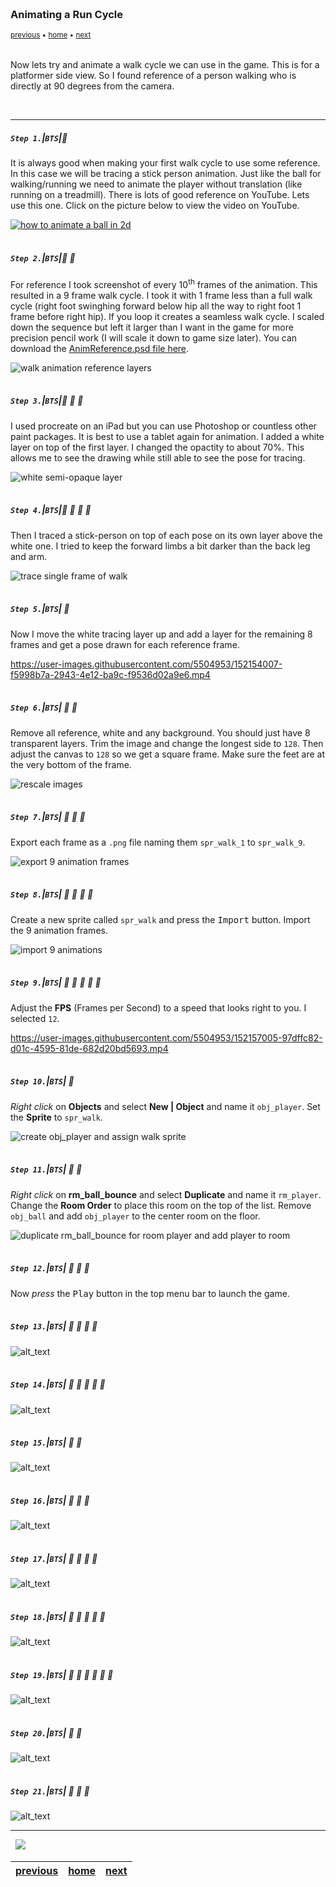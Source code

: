 <img src="https://via.placeholder.com/1000x4/45D7CA/45D7CA" alt="drawing" height="4px"/>

### Animating a Run Cycle

<sub>[previous](../) • [home](../README.md#user-content-gms2-background-tiles--sprites---table-of-contents) • [next](../)</sub>

<img src="https://via.placeholder.com/1000x4/45D7CA/45D7CA" alt="drawing" height="4px"/>

Now lets try and animate a walk cycle we can use in the game. This is for a platformer side view.  So I found reference of a person walking who is directly at 90 degrees from the camera.

<br>

---


##### `Step 1.`\|`BTS`|:small_blue_diamond:

It is always good when making your first walk cycle to use some reference.  In this case we will be tracing a stick person animation.  Just like the ball for walking/running we need to animate the player without translation (like running on a treadmill).  There is lots of good reference on YouTube.  Lets use this one. Click on the picture below to view the video on YouTube.

[![how to animate a ball in 2d](https://img.youtube.com/vi/vq9A5FD8G5w/0.jpg)](https://www.youtube.com/watch?v=vq9A5FD8G5w)

<img src="https://via.placeholder.com/500x2/45D7CA/45D7CA" alt="drawing" height="2px" alt = ""/>

##### `Step 2.`\|`BTS`|:small_blue_diamond: :small_blue_diamond: 

For reference I took screenshot of every 10<sup>th</sup> frames of the animation.  This resulted in a 9 frame walk cycle.  I took it with 1 frame less than a full walk cycle (right foot swinghing forward below hip all the way to right foot 1 frame before right hip).  If you loop it creates a seamless walk cycle. I scaled down the sequence but left it larger than I want in the game for more precision pencil work (I will scale it down to game size later). You can download the [AnimReference.psd file here](images/AnimReference.psd). 

![walk animation reference layers](images/walkRef.png)

<img src="https://via.placeholder.com/500x2/45D7CA/45D7CA" alt="drawing" height="2px" alt = ""/>

##### `Step 3.`\|`BTS`|:small_blue_diamond: :small_blue_diamond: :small_blue_diamond:

I used procreate on an iPad but you can use Photoshop or countless other paint packages.  It is best to use a tablet again for animation.  I added a white layer on top of the first layer.  I changed the opactity to about 70%. This allows me to see the drawing while still able to see the pose for tracing.

![white semi-opaque layer](images/whiteLayer.png)

<img src="https://via.placeholder.com/500x2/45D7CA/45D7CA" alt="drawing" height="2px" alt = ""/>

##### `Step 4.`\|`BTS`|:small_blue_diamond: :small_blue_diamond: :small_blue_diamond: :small_blue_diamond:

Then I traced a stick-person on top of each pose on its own layer above the white one.  I tried to keep the forward limbs a bit darker than the back leg and arm.

![trace single frame of walk](images/tracedImage.png)

<img src="https://via.placeholder.com/500x2/45D7CA/45D7CA" alt="drawing" height="2px" alt = ""/>

##### `Step 5.`\|`BTS`| :small_orange_diamond:

Now I move the white tracing layer up and add a layer for the remaining 8 frames and get a pose drawn for each reference frame. 

https://user-images.githubusercontent.com/5504953/152154007-f5998b7a-2943-4e12-ba9c-f9536d02a9e6.mp4

<img src="https://via.placeholder.com/500x2/45D7CA/45D7CA" alt="drawing" height="2px" alt = ""/>

##### `Step 6.`\|`BTS`| :small_orange_diamond: :small_blue_diamond:

Remove all reference, white and any background.  You should just have 8 transparent layers.  Trim the image and change the longest side to `128`. Then adjust the canvas to `128` so we get a square frame.  Make sure the feet are at the very bottom of the frame.

![rescale images](images/scaleTrim.png)

<img src="https://via.placeholder.com/500x2/45D7CA/45D7CA" alt="drawing" height="2px" alt = ""/>

##### `Step 7.`\|`BTS`| :small_orange_diamond: :small_blue_diamond: :small_blue_diamond:

Export each frame as a `.png` file naming them `spr_walk_1` to `spr_walk_9`.

![export 9 animation frames](images/eachFrame.png)

<img src="https://via.placeholder.com/500x2/45D7CA/45D7CA" alt="drawing" height="2px" alt = ""/>

##### `Step 8.`\|`BTS`| :small_orange_diamond: :small_blue_diamond: :small_blue_diamond: :small_blue_diamond:

Create a new sprite called `spr_walk` and press the <kbd>Import</kbd> button.  Import the 9 animation frames.

![import 9 animations](images/sprWalk.png)

<img src="https://via.placeholder.com/500x2/45D7CA/45D7CA" alt="drawing" height="2px" alt = ""/>

##### `Step 9.`\|`BTS`| :small_orange_diamond: :small_blue_diamond: :small_blue_diamond: :small_blue_diamond: :small_blue_diamond:

Adjust the **FPS** (Frames per Second) to a speed that looks right to you.  I selected `12`.

https://user-images.githubusercontent.com/5504953/152157005-97dffc82-d01c-4595-81de-682d20bd5693.mp4

<img src="https://via.placeholder.com/500x2/45D7CA/45D7CA" alt="drawing" height="2px" alt = ""/>

##### `Step 10.`\|`BTS`| :large_blue_diamond:

*Right click* on **Objects** and select **New | Object** and name it `obj_player`. Set the **Sprite** to `spr_walk`.

![create obj_player and assign walk sprite](images/objWalk.png)

<img src="https://via.placeholder.com/500x2/45D7CA/45D7CA" alt="drawing" height="2px" alt = ""/>

##### `Step 11.`\|`BTS`| :large_blue_diamond: :small_blue_diamond: 
 
 *Right click* on **rm_ball_bounce** and select **Duplicate** and name it `rm_player`. Change the **Room Order** to place this room on the top of the list. Remove `obj_ball` and add `obj_player` to the center room on the floor.

![duplicate rm_ball_bounce for room player and add player to room](images/rmPlayer.png)

<img src="https://via.placeholder.com/500x2/45D7CA/45D7CA" alt="drawing" height="2px" alt = ""/>


##### `Step 12.`\|`BTS`| :large_blue_diamond: :small_blue_diamond: :small_blue_diamond: 

Now *press* the <kbd>Play</kbd> button in the top menu bar to launch the game.



<img src="https://via.placeholder.com/500x2/45D7CA/45D7CA" alt="drawing" height="2px" alt = ""/>

##### `Step 13.`\|`BTS`| :large_blue_diamond: :small_blue_diamond: :small_blue_diamond:  :small_blue_diamond: 

![alt_text](images/.png)

<img src="https://via.placeholder.com/500x2/45D7CA/45D7CA" alt="drawing" height="2px" alt = ""/>

##### `Step 14.`\|`BTS`| :large_blue_diamond: :small_blue_diamond: :small_blue_diamond: :small_blue_diamond:  :small_blue_diamond: 

![alt_text](images/.png)

<img src="https://via.placeholder.com/500x2/45D7CA/45D7CA" alt="drawing" height="2px" alt = ""/>

##### `Step 15.`\|`BTS`| :large_blue_diamond: :small_orange_diamond: 

![alt_text](images/.png)

<img src="https://via.placeholder.com/500x2/45D7CA/45D7CA" alt="drawing" height="2px" alt = ""/>

##### `Step 16.`\|`BTS`| :large_blue_diamond: :small_orange_diamond:   :small_blue_diamond: 

![alt_text](images/.png)

<img src="https://via.placeholder.com/500x2/45D7CA/45D7CA" alt="drawing" height="2px" alt = ""/>

##### `Step 17.`\|`BTS`| :large_blue_diamond: :small_orange_diamond: :small_blue_diamond: :small_blue_diamond:

![alt_text](images/.png)

<img src="https://via.placeholder.com/500x2/45D7CA/45D7CA" alt="drawing" height="2px" alt = ""/>

##### `Step 18.`\|`BTS`| :large_blue_diamond: :small_orange_diamond: :small_blue_diamond: :small_blue_diamond: :small_blue_diamond:

![alt_text](images/.png)

<img src="https://via.placeholder.com/500x2/45D7CA/45D7CA" alt="drawing" height="2px" alt = ""/>

##### `Step 19.`\|`BTS`| :large_blue_diamond: :small_orange_diamond: :small_blue_diamond: :small_blue_diamond: :small_blue_diamond: :small_blue_diamond:

![alt_text](images/.png)

<img src="https://via.placeholder.com/500x2/45D7CA/45D7CA" alt="drawing" height="2px" alt = ""/>

##### `Step 20.`\|`BTS`| :large_blue_diamond: :large_blue_diamond:

![alt_text](images/.png)

<img src="https://via.placeholder.com/500x2/45D7CA/45D7CA" alt="drawing" height="2px" alt = ""/>

##### `Step 21.`\|`BTS`| :large_blue_diamond: :large_blue_diamond: :small_blue_diamond:

![alt_text](images/.png)

___


<img src="https://via.placeholder.com/1000x4/dba81a/dba81a" alt="drawing" height="4px" alt = ""/>

<img src="https://via.placeholder.com/1000x100/45D7CA/000000/?text=Next Up - ADD NEXT PAGE">

<img src="https://via.placeholder.com/1000x4/dba81a/dba81a" alt="drawing" height="4px" alt = ""/>

| [previous](../)| [home](../README.md#user-content-gms2-background-tiles--sprites---table-of-contents) | [next](../)|
|---|---|---|
